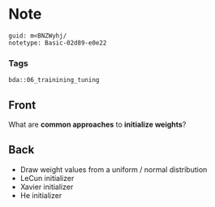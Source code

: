 # Note
```
guid: m<BNZWyhj/
notetype: Basic-02d89-e0e22
```

### Tags
```
bda::06_trainining_tuning
```

## Front
What are <b>common approaches</b> to <b>initialize weights</b>?

## Back
<ul>
  <li>Draw weight values from a uniform / normal distribution
  <li>LeCun initializer
  <li>Xavier initializer
  <li>He initializer
</ul>
